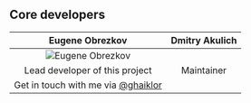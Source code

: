 ## Core developers

| Eugene Obrezkov                                                                       | Dmitry Akulich |
|:-------------------------------------------------------------------------------------:|:--------------:|
| ![Eugene Obrezkov](http://gravatar.com/avatar/be299f224394ab488001c9cab12eae2c?s=100) |                |
| Lead developer of this project                                                        | Maintainer     |
| Get in touch with me via [@ghaiklor](https://twitter.com/ghaiklor)                    |                |
